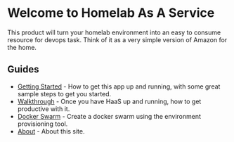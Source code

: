 # Welcome to Homelab As A Service

This product will turn your homelab environment into an easy to consume resource for devops task. Think of it as a very simple version of Amazon for the home.

## Guides

* [Getting Started](gettingstarted.md) - How to get this app up and running, with some great sample steps to get you started.
* [Walkthrough](walkthrough.md) - Once you have HaaS up and running, how to get productive with it.
* [Docker Swarm](swarm.md) - Create a docker swarm using the environment provisioning tool.
* [About](about.md) - About this site.
